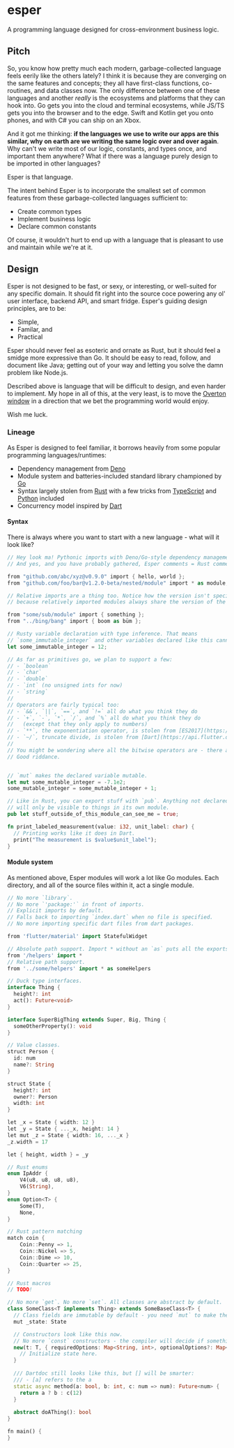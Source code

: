 # esper
A programming language designed for cross-environment business logic.

## Pitch

So, you know how pretty much each modern, garbage-collected language feels eerily like the others lately? I think it is because they are converging on the same features and concepts; they all have first-class functions, co-routines, and data classes now. The only difference between one of these languages and another _really_ is the ecosystems and platforms that they can hook into. Go gets you into the cloud and terminal ecosystems, while JS/TS gets you into the browser and to the edge. Swift and Kotlin get you onto phones, and with C# you can ship on an Xbox.

And it got me thinking: **if the languages we use to write our apps are this similar, why on earth are we writing the same logic over and over again**. Why can't we write most of our logic, constants, and types once, and important them anywhere? What if there was a language purely design to be imported in other languages?

Esper is that language.

The intent behind Esper is to incorporate the smallest set of common features from these garbage-collected languages sufficient to:
- Create common types
- Implement business logic
- Declare common constants

Of course, it wouldn't hurt to end up with a language that is pleasant to use and maintain while we're at it.

## Design

Esper is not designed to be fast, or sexy, or interesting, or well-suited for any specific domain. It should fit right into the source coce powering any ol' user interface, backend API, and smart fridge. Esper's guiding design principles, are to be:

- Simple,
- Familar, and
- Practical

Esper should never feel as esoteric and ornate as Rust, but it should feel a smidge more expressive than Go. It should be easy to read, follow, and document like Java; getting out of your way and letting you solve the damn problem like Node.js.

Described above is language that will be difficult to design, and even harder to implement. My hope in all of this, at the very least, is to move the [Overton window](https://en.wikipedia.org/wiki/Overton_window) in a direction that we bet the programming world would enjoy.

Wish me luck.

### Lineage

As Esper is designed to feel familiar, it borrows heavily from some popular programming languages/runtimes:

- Dependency management from [Deno](https://deno.land/)
- Module system and batteries-included standard library championed by [Go](https://go.dev/)
- Syntax largely stolen from [Rust](https://www.rust-lang.org/) with a few tricks from [TypeScript](https://www.typescriptlang.org/) and [Python](https://www.python.org/) included
- Concurrency model inspired by [Dart](https://dart.dev/)

#### Syntax

There is always where you want to start with a new language - what will it look like?

```rust
// Hey look ma! Pythonic imports with Deno/Go-style dependency management.
// And yes, and you have probably gathered, Esper comments = Rust comments.

from "github.com/abc/xyz@v0.9.0" import { hello, world };
from "github.com/foo/bar@v1.2.0-beta/nested/module" import * as module;

// Relative imports are a thing too. Notice how the version isn't specified - this is
// because relatively imported modules always share the version of the importer.

from "some/sub/module" import { something };
from "../bing/bang" import { boom as büm };

// Rusty variable declaration with type inference. That means
// `some_immutable_integer` and other variables declared like this cannot be mutated.
let some_immutable_integer = 12;

// As far as primitives go, we plan to support a few:
// - `boolean`
// - `char`
// - `double`
// - `int` (no unsigned ints for now)
// - `string`
//
// Operators are fairly typical too:
// - `&&`, `||`, `==`, and `!=` all do what you think they do
// - `+`, `-`, `*`, `/`, and `%` all do what you think they do
//   (except that they only apply to numbers)
// - `**`, the exponentiation operator, is stolen from [ES2017](https://developer.mozilla.org/en-US/docs/Web/JavaScript/Reference/Operators/Exponentiation)
// - `~/`, truncate divide, is stolen from [Dart](https://api.flutter.dev/flutter/dart-core/num/operator_truncate_divide.html)
//
// You might be wondering where all the bitwise operators are - there are none! lol.
// Good riddance.


// `mut` makes the declared variable mutable.
let mut some_mutable_integer = -7.1e2;
some_mutable_integer = some_mutable_integer + 1;

// Like in Rust, you can export stuff with `pub`. Anything not declared with a `pub`
// will only be visible to things in its own module.
pub let stuff_outside_of_this_module_can_see_me = true;

fn print_labeled_measurement(value: i32, unit_label: char) {
  // Printing works like it does in Dart.
  print("The measurement is $value$unit_label");
}

```

#### Module system

As mentioned above, Esper modules will work a lot like Go modules. Each directory, and all of the source files within it, act a single module.

```dart
// No more `library`.
// No more `'package:'` in front of imports.
// Explicit imports by default.
// Falls back to importing `index.dart` when no file is specified.
// No more importing specific dart files from dart packages.

from 'flutter/material' import StatefulWidget

// Absolute path support. Import * without an `as` puts all the exports of '/helpers' in this file's namespace.
from '/helpers' import *
// Relative path support.
from '../some/helpers' import * as someHelpers

// Duck type interfaces.
interface Thing {
  height?: int
  act(): Future<void>
}

interface SuperBigThing extends Super, Big, Thing {
  someOtherProperty(): void
}

// Value classes.
struct Person {
  id: num
  name?: String
}

struct State {
  height?: int
  owner?: Person
  width: int
}

let _x = State { width: 12 }
let _y = State { ..._x, height: 14 }
let mut _z = State { width: 16, ..._x }
_z.width = 17

let { height, width } = _y

// Rust enums
enum IpAddr {
    V4(u8, u8, u8, u8),
    V6(String),
}
enum Option<T> {
    Some(T),
    None,
}

// Rust pattern matching
match coin {
    Coin::Penny => 1,
    Coin::Nickel => 5,
    Coin::Dime => 10,
    Coin::Quarter => 25,
}

// Rust macros
// TODO!

// No more `get`. No more `set`. All classes are abstract by default.
class SomeClass<T implements Thing> extends SomeBaseClass<T> {
  // Class fields are immutable by default - you need `mut` to make them mutable.
  mut _state: State

  // Constructors look like this now.
  // No more `const` constructors - the compiler will decide if something can be `const`.
  new(t: T, { requiredOptions: Map<String, int>, optionalOptions?: Map<String, int> }) {
    // Initialize state here.
  }
  
  /// Dartdoc still looks like this, but [] will be smarter:
  /// - [a] refers to the a 
  static async method(a: bool, b: int, c: num => num): Future<num> {
    return a ? b : c(12)
  }
  
  abstract doAThing(): bool
}

fn main() {
}
```
